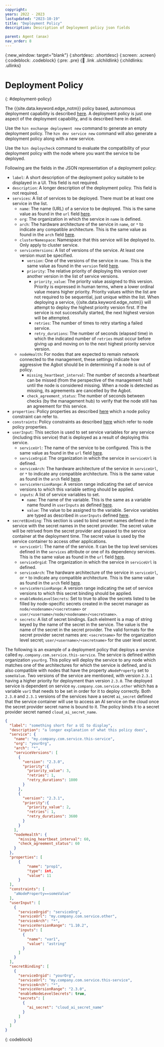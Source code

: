 ```yaml
---
copyright:
years: 2022 - 2023
lastupdated: "2023-10-19"
title: "Deployment Policy"
description: Description of Deployment policy json fields

parent: Agent (anax)
nav_order: 8
---
```


{:new_window: target="blank"}
{:shortdesc: .shortdesc}
{:screen: .screen}
{:codeblock: .codeblock}
{:pre: .pre}
{:child: .link .ulchildlink}
{:childlinks: .ullinks}

# Deployment Policy
{: #deployment-policy}

The {{site.data.keyword.edge_notm}} policy based, autonomous deployment capability is described [here](./policy.md).
A deployment policy is just one aspect of the deployment capability, and is described here in detail.

Use the `hzn exchange deployment new` command to generate an empty deployment policy.
The `hzn dev service new` command will also generate a deployment policy along with a new service.

Use the `hzn deploycheck` command to evaluate the compatibility of your deployment policy with the node where you want the service to be deployed.

Following are the fields in the JSON representation of a deployment policy:

- `label`: A short description of the deployment policy suitable to be displayed in a UI. This field is not required.
- `description`: A longer description of the deployment policy. This field is not required.
- `services`: A list of services to be deployed. There must be at least one service in the list.
  - `name`: The name (URL) of a service to be deployed. This is the same value as found in the `url` field [here](./service_def.md).
  - `org`: The organization in which the service in `name` is defined.
  - `arch`: The hardware architecture of the service in `name`, or `*` to indicate any compatible architecture. This is the same value as found in the `arch` field [here](./service_def.md).
  - `clusterNamespace`: Namespace that this service will be deployed to. Only apply to cluster service.
  - `serviceVersions`: A list of versions of the service. At least one version must be specified.
    - `version`: One of the versions of the service in `name`. This is the same value as found in the `version` field [here](./service_def.md).
    - `priority`: The relative priority of deploying this version over another version in the list of service versions.
      - `priority_value`: The priority value assigned to this version. Priority is expressed in human terms, where a lower ordinal value means higher priority. Priority values within the list are not required to be sequential, just unique within the list. When deploying a service, {{site.data.keyword.edge_notm}} will attempt to deploy the highest priority version first. If the service is not successfully started, the next highest version will be attempted.
      - `retries`: The number of times to retry starting a failed service.
      - `retry_durations`: The number of seconds (elapsed time) in which the indicated number of `retries` must occur before giving up and moving on to the next highest priority service version.
  - `nodeHealth`: For nodes that are expected to remain network connected to the management, these settings indicate how aggressive the Agbot should be in determining if a node is out of policy.
    - `missing_heartbeat_interval`: The number of seconds a heartbeat can be missed (from the perspective of the management hub) until the node is considered missing. When a node is detected as missing, its agreements are cancelled by the Agbot.
    - `check_agreement_status`: The number of seconds between checks (by the management hub) to verify that the node still has an agreement for this service.
- `properties`: Policy properties as described [here](./properties_and_constraints.md) which a node policy constraint can refer to.
- `constraints`: Policy constraints as described [here](./properties_and_constraints.md) which refer to node policy properties.
- `userInput`: This section is used to set service variables for any service (including this service) that is deployed as a result of deploying this service.
  - `serviceUrl`: The name of the service to be configured. This is the same value as found in the `url` field [here](./service_def.md).
  - `serviceOrgid`: The organization in which the service in `serviceUrl` is defined.
  - `serviceArch`: The hardware architecture of the service in `serviceUrl`, or `*` to indicate any compatible architecture. This is the same value as found in the `arch` field [here](./service_def.md).
  - `serviceVersionRange`: A version range indicating the set of service versions to which this variable setting should be applied.
  - `inputs`: A list of service variables to set.
    - `name`: The name of the variable. This is the same as a variable name found in `userInputs` as defined [here](./service_def.md).
    - `value`: The value to be assigned to the variable. Service variables are typed as described in `userInputs` defined [here](./service_def.md).
- `secretBinding`: This section is used to bind secret names defined in the service with the secret names in the secret provider. The secret value will be retrived from the secret provider and passed to the service container at the deployment time. The secret value is used by the service container to access other applications.
  - `serviceUrl`: The name of the service. It can be the top level services defined in the `services` attribute or one of its dependency services. This is the same value as found in the `url` field [here](./service_def.md).
  - `serviceOrgid`: The organization in which the service in `serviceUrl` is defined.
  - `serviceArch`: The hardware architecture of the service in `serviceUrl`, or `*` to indicate any compatible architecture. This is the same value as found in the `arch` field [here](./service_def.md).
  - `serviceVersionRange`: A version range indicating the set of service versions to which this secret binding should be applied.
  - `enableNodeLevelSecrets`: Set to true to allow the secrets listed to be filled by node-specific secrets created in the secret manager as `node/<nodename>/<secretname>` or `user/<username>/node/<nodename>/<secretname>`.
  - `secrets`: A list of secret bindings. Each elelment is a map of string keyed by the name of the secret in the service. The value is the name of the secret in the secret provider. The valid formats for the secret provider secret names are: `<secretname>` for the organization level secret; `user/<username>/<secretname>` for the user level secret.

The following is an example of a deployment policy that deploys a service called `my.company.com.service.this-service`.
The service is defined within organization `yourOrg`.
This policy will deploy the service to any node which matches one of the architectures for which the service is defined, and is also compatible with nodes that have the property `aNodeProperty` set to `someValue`.
Two versions of the service are mentioned, with version `2.3.1` having a higher priority for deployment than version `2.3.0`.
The deployed service is dependent on service `my.company.com.service.other` which has a variable `var1` that needs to be set in order for it to deploy correctly.
Both `2.3.0` and `2.3.1` versions of the services have a secret `ai_secret` defined that the service container will use to access an AI service on the cloud once the secret provider secret name is bound to it. The policy binds it to a secret provider secret named `cloud_ai_secret_name`.

```json
{
  "label": "something short for a UI to display",
  "description": "a longer explanation of what this policy does",
  "service": {
    "name": "my.company.com.service.this-service",
    "org": "yourOrg",
    "arch": "*",
    "serviceVersions": [
      {
        "version": "2.3.0",
        "priority":{
          "priority_value": 3,
          "retries": 1,
          "retry_durations": 1800
        }
      },
      {
        "version": "2.3.1",
        "priority":{
          "priority_value": 2,
          "retries": 1,
          "retry_durations": 3600
        }
      }
    ],
    "nodeHealth": {
      "missing_heartbeat_interval": 60,
      "check_agreement_status": 60
    }
  },
  "properties": [
      {
          "name": "prop1",
          "type": int,
          "value": 11
      }
  ],
  "constraints": [
    "aNodeProperty==someValue"
  ],
  "userInput": [
    {
      "serviceOrgid": "serviceOrg",
      "serviceUrl": "my.company.com.service.other",
      "serviceArch": "*",
      "serviceVersionRange": "1.10.2",
      "inputs": [
        {
          "name": "var1",
          "value": "astring"
        }
      ]
    }
  ],
  "secretBinding": [
    {
      "serviceOrgid": "yourOrg",
      "serviceUrl": "my.company.com.service.this-service",
      "serviceArch": "*",
      "serviceVersionRange": "2.3.0",
      "enableNodeLevelSecrets": true,
      "secrets": [
        {
          "ai_secret": "cloud_ai_secret_name"
        }
      ]
    }
  ]
}
```
{: codeblock}
